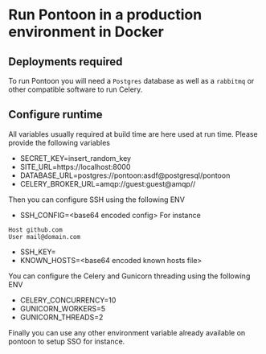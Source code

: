 # Run Pontoon in a production environment in Docker

## Deployments required
To run Pontoon you will need a `Postgres` database as well as a `rabbitmq` or other compatible software to run Celery.

## Configure runtime
All variables usually required at build time are here used at run time.
Please provide the following variables
- SECRET_KEY=insert_random_key
- SITE_URL=https://localhost:8000
- DATABASE_URL=postgres://pontoon:asdf@postgresql/pontoon
- CELERY_BROKER_URL=amqp://guest:guest@amqp//

Then you can configure SSH using the following ENV
- SSH_CONFIG=\<base64 encoded config>
For instance
```
Host github.com
User mail@domain.com
```
- SSH_KEY=<base64 encoded private key>
- KNOWN_HOSTS=\<base64 encoded known hosts file>

You can configure the Celery and Gunicorn threading using the following ENV
- CELERY_CONCURRENCY=10
- GUNICORN_WORKERS=5
- GUNICORN_THREADS=2

Finally you can use any other environment variable already available on pontoon to setup SSO for instance.
